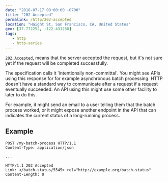 ```yaml
---
date: "2018-07-17 08:00:00 -0700"
title: "202 Accepted"
permalink: /http/202-accepted
location: "Haight St, San Francisco, CA, United States"
geo: [37.772252, -122.431250]
tags:
   - http
   - http-series
---
```


[`202 Accepted`][1], means that the server accepted the request, but it's not
sure yet if the request will be completed successfully.

The specification calls it 'intentionally non-committal'. You might see APIs
using this response for for example asynchronous batch processing. HTTP
doesn't have a standard way to communicate after a request if a request
eventually succeeded. An API using this might use some other facility to
later to do this.

For example, it might send an email to a user telling them that the batch
process worked, or it might expose another endpoint in the API that can
indicates the current status of a long-running process.

Example
-------

```http
POST /my-batch-process HTTP/1.1
Content-Type: application/json

...
```

```http
HTTP/1.1 202 Accepted
Link: </batch-status/5545> rel="http://example.org/batch-status"
Content-Length: 0
```

[1]: https://tools.ietf.org/html/rfc7231#section-6.3.3
